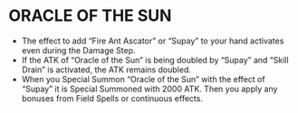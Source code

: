 # ORACLE OF THE SUN

*   The effect to add “Fire Ant Ascator” or “Supay” to your hand activates even during the Damage Step.
*   If the ATK of “Oracle of the Sun” is being doubled by “Supay” and “Skill Drain” is activated, the ATK remains doubled.
*   When you Special Summon “Oracle of the Sun” with the effect of “Supay” it is Special Summoned with 2000 ATK. Then you apply any bonuses from Field Spells or continuous effects.
